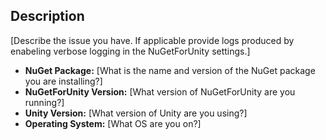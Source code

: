 ## Description

[Describe the issue you have. If applicable provide logs produced by enabeling verbose logging in the NuGetForUnity settings.]

-   **NuGet Package:** [What is the name and version of the NuGet package you are installing?]
-   **NuGetForUnity Version:** [What version of NuGetForUnity are you running?]
-   **Unity Version:** [What version of Unity are you using?]
-   **Operating System:** [What OS are you on?]
